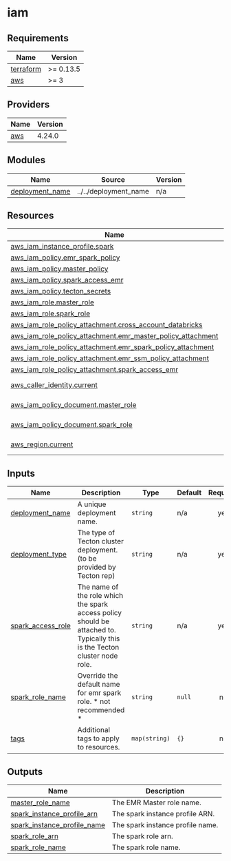 # iam

<!-- BEGINNING OF PRE-COMMIT-TERRAFORM DOCS HOOK -->
## Requirements

| Name | Version |
|------|---------|
| <a name="requirement_terraform"></a> [terraform](#requirement\_terraform) | >= 0.13.5 |
| <a name="requirement_aws"></a> [aws](#requirement\_aws) | >= 3 |

## Providers

| Name | Version |
|------|---------|
| <a name="provider_aws"></a> [aws](#provider\_aws) | 4.24.0 |

## Modules

| Name | Source | Version |
|------|--------|---------|
| <a name="module_deployment_name"></a> [deployment\_name](#module\_deployment\_name) | ../../deployment_name | n/a |

## Resources

| Name | Type |
|------|------|
| [aws_iam_instance_profile.spark](https://registry.terraform.io/providers/hashicorp/aws/latest/docs/resources/iam_instance_profile) | resource |
| [aws_iam_policy.emr_spark_policy](https://registry.terraform.io/providers/hashicorp/aws/latest/docs/resources/iam_policy) | resource |
| [aws_iam_policy.master_policy](https://registry.terraform.io/providers/hashicorp/aws/latest/docs/resources/iam_policy) | resource |
| [aws_iam_policy.spark_access_emr](https://registry.terraform.io/providers/hashicorp/aws/latest/docs/resources/iam_policy) | resource |
| [aws_iam_policy.tecton_secrets](https://registry.terraform.io/providers/hashicorp/aws/latest/docs/resources/iam_policy) | resource |
| [aws_iam_role.master_role](https://registry.terraform.io/providers/hashicorp/aws/latest/docs/resources/iam_role) | resource |
| [aws_iam_role.spark_role](https://registry.terraform.io/providers/hashicorp/aws/latest/docs/resources/iam_role) | resource |
| [aws_iam_role_policy_attachment.cross_account_databricks](https://registry.terraform.io/providers/hashicorp/aws/latest/docs/resources/iam_role_policy_attachment) | resource |
| [aws_iam_role_policy_attachment.emr_master_policy_attachment](https://registry.terraform.io/providers/hashicorp/aws/latest/docs/resources/iam_role_policy_attachment) | resource |
| [aws_iam_role_policy_attachment.emr_spark_policy_attachment](https://registry.terraform.io/providers/hashicorp/aws/latest/docs/resources/iam_role_policy_attachment) | resource |
| [aws_iam_role_policy_attachment.emr_ssm_policy_attachment](https://registry.terraform.io/providers/hashicorp/aws/latest/docs/resources/iam_role_policy_attachment) | resource |
| [aws_iam_role_policy_attachment.spark_access_emr](https://registry.terraform.io/providers/hashicorp/aws/latest/docs/resources/iam_role_policy_attachment) | resource |
| [aws_caller_identity.current](https://registry.terraform.io/providers/hashicorp/aws/latest/docs/data-sources/caller_identity) | data source |
| [aws_iam_policy_document.master_role](https://registry.terraform.io/providers/hashicorp/aws/latest/docs/data-sources/iam_policy_document) | data source |
| [aws_iam_policy_document.spark_role](https://registry.terraform.io/providers/hashicorp/aws/latest/docs/data-sources/iam_policy_document) | data source |
| [aws_region.current](https://registry.terraform.io/providers/hashicorp/aws/latest/docs/data-sources/region) | data source |

## Inputs

| Name | Description | Type | Default | Required |
|------|-------------|------|---------|:--------:|
| <a name="input_deployment_name"></a> [deployment\_name](#input\_deployment\_name) | A unique deployment name. | `string` | n/a | yes |
| <a name="input_deployment_type"></a> [deployment\_type](#input\_deployment\_type) | The type of Tecton cluster deployment. (to be provided by Tecton rep) | `string` | n/a | yes |
| <a name="input_spark_access_role"></a> [spark\_access\_role](#input\_spark\_access\_role) | The name of the role which the spark access policy should be attached to. Typically this<br>is the Tecton cluster node role. | `string` | n/a | yes |
| <a name="input_spark_role_name"></a> [spark\_role\_name](#input\_spark\_role\_name) | Override the default name for emr spark role. * not recommended * | `string` | `null` | no |
| <a name="input_tags"></a> [tags](#input\_tags) | Additional tags to apply to resources. | `map(string)` | `{}` | no |

## Outputs

| Name | Description |
|------|-------------|
| <a name="output_master_role_name"></a> [master\_role\_name](#output\_master\_role\_name) | The EMR Master role name. |
| <a name="output_spark_instance_profile_arn"></a> [spark\_instance\_profile\_arn](#output\_spark\_instance\_profile\_arn) | The spark instance profile ARN. |
| <a name="output_spark_instance_profile_name"></a> [spark\_instance\_profile\_name](#output\_spark\_instance\_profile\_name) | The spark instance profile name. |
| <a name="output_spark_role_arn"></a> [spark\_role\_arn](#output\_spark\_role\_arn) | The spark role arn. |
| <a name="output_spark_role_name"></a> [spark\_role\_name](#output\_spark\_role\_name) | The spark role name. |
<!-- END OF PRE-COMMIT-TERRAFORM DOCS HOOK -->
